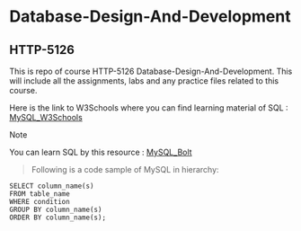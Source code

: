 # Database-Design-And-Development
## HTTP-5126

This is repo of course HTTP-5126 Database-Design-And-Development. 
This will include all the assignments, labs and any practice files related to this course.

Here is the link to W3Schools where you can find learning material of SQL :
[MySQL_W3Schools](https://www.w3schools.com/mysql/mysql_select.asp)

>[!Note]  
You can learn SQL by this resource : [MySQL_Bolt](https://sqlbolt.com/lesson/introduction)


>Following is a code sample of MySQL in hierarchy:
```MySQL
SELECT column_name(s)
FROM table_name
WHERE condition
GROUP BY column_name(s)
ORDER BY column_name(s);
```